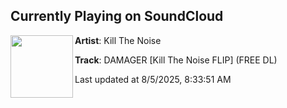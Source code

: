## Currently Playing on SoundCloud

[<img align="left" width="100" src="https://i1.sndcdn.com/artworks-bjLyYbpL37R8xMqi-W4FyOQ-t500x500.jpg">](https://soundcloud.com/killthenoise/damager_ktn_remix_140)

**Artist**: Kill The Noise 

**Track**: DAMAGER [Kill The Noise FLIP] (FREE DL)

Last updated at 8/5/2025, 8:33:51 AM

